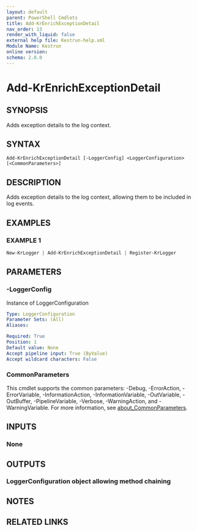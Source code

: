 ```yaml
---
layout: default
parent: PowerShell Cmdlets
title: Add-KrEnrichExceptionDetail
nav_order: 13
render_with_liquid: false
external help file: Kestrun-help.xml
Module Name: Kestrun
online version:
schema: 2.0.0
---
```


# Add-KrEnrichExceptionDetail

## SYNOPSIS
Adds exception details to the log context.

## SYNTAX

```
Add-KrEnrichExceptionDetail [-LoggerConfig] <LoggerConfiguration> [<CommonParameters>]
```

## DESCRIPTION
Adds exception details to the log context, allowing them to be included in log events.

## EXAMPLES

### EXAMPLE 1
```powershell
New-KrLogger | Add-KrEnrichExceptionDetail | Register-KrLogger
```

## PARAMETERS

### -LoggerConfig
Instance of LoggerConfiguration

```yaml
Type: LoggerConfiguration
Parameter Sets: (All)
Aliases:

Required: True
Position: 1
Default value: None
Accept pipeline input: True (ByValue)
Accept wildcard characters: False
```

### CommonParameters
This cmdlet supports the common parameters: -Debug, -ErrorAction, -ErrorVariable, -InformationAction, -InformationVariable, -OutVariable, -OutBuffer, -PipelineVariable, -Verbose, -WarningAction, and -WarningVariable. For more information, see [about_CommonParameters](http://go.microsoft.com/fwlink/?LinkID=113216).

## INPUTS

### None
## OUTPUTS

### LoggerConfiguration object allowing method chaining
## NOTES

## RELATED LINKS
